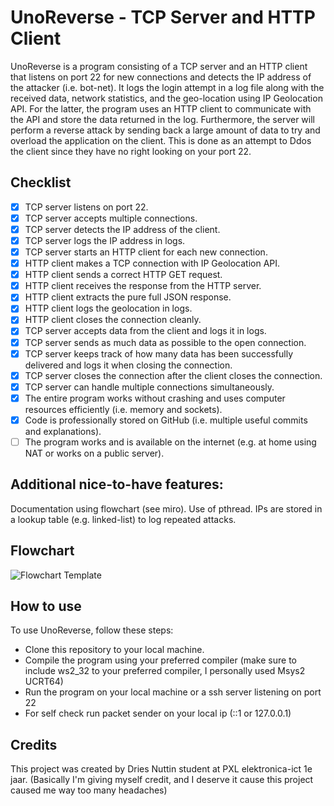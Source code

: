 # UnoReverse - TCP Server and HTTP Client
UnoReverse is a program consisting of a TCP server and an HTTP client that listens on port 22 for new connections and detects the IP address of the attacker (i.e. bot-net). It logs the login attempt in a log file along with the received data, network statistics, and the geo-location using IP Geolocation API. For the latter, the program uses an HTTP client to communicate with the API and store the data returned in the log. Furthermore, the server will perform a reverse attack by sending back a large amount of data to try and overload the application on the client. This is done as an attempt to Ddos the client since they have no  right looking on your port 22.

## Checklist
- [x] TCP server listens on port 22.
- [x] TCP server accepts multiple connections.
- [x] TCP server detects the IP address of the client.
- [x] TCP server logs the IP address in logs.
- [x] TCP server starts an HTTP client for each new connection.
- [x] HTTP client makes a TCP connection with IP Geolocation API.
- [x] HTTP client sends a correct HTTP GET request.
- [x] HTTP client receives the response from the HTTP server.
- [x] HTTP client extracts the pure full JSON response.
- [x] HTTP client logs the geolocation in logs.
- [x] HTTP client closes the connection cleanly.
- [x] TCP server accepts data from the client and logs it in logs.
- [x] TCP server sends as much data as possible to the open connection.
- [x] TCP server keeps track of how many data has been successfully delivered and logs it when closing the connection.
- [x] TCP server closes the connection after the client closes the connection.
- [x] TCP server can handle multiple connections simultaneously.
- [x] The entire program works without crashing and uses computer resources efficiently (i.e. memory and sockets).
- [x] Code is professionally stored on GitHub (i.e. multiple useful commits and explanations).
- [ ] The program works and is available on the internet (e.g. at home using NAT or works on a public server).

 ## Additional nice-to-have features:
Documentation using flowchart (see miro).
Use of pthread.
IPs are stored in a lookup table (e.g. linked-list) to log repeated attacks.

## Flowchart
![Flowchart Template](https://github.com/driesnuttin25/HTTP-client-project/assets/114076101/b14d76ba-7f9c-4957-98b0-1bee19f8daff)

## How to use
To use UnoReverse, follow these steps:
- Clone this repository to your local machine.
- Compile the program using your preferred compiler (make sure to include ws2_32 to your preferred compiler, I personally used Msys2 UCRT64)
- Run the program on your local machine or a ssh server listening on port 22
- For self check run packet sender on your local ip (::1 or 127.0.0.1)

## Credits
This project was created by Dries Nuttin student at PXL elektronica-ict 1e jaar. (Basically I'm giving myself credit, and I deserve it cause this project caused me way too many headaches)
